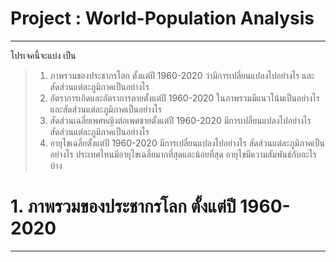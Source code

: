 # Project : World-Population Analysis
---
โปรเจคนี้จะแบ่ง เป็น 
>1. ภาพรวมของประชากรโลก ตั้งแต่ปี 1960-2020 ว่ามีการเปลี่ยนแปลงไปอย่างไร และสัดส่วนแต่ละภูมิภาคเป็นอย่างไร
>2. อัตราการเกิดและอัตราการตายตั้งแต่ปี 1960-2020 ในภาพรวมมีแนวโน้มเป็นอย่างไร และสัดส่วนแต่ละภูมิภาคเป็นอย่างไร
>3. สัดส่วนเฉลี่ยเพศหญิงต่อเพศชายตั้งแต่ปี 1960-2020 มีการเปลี่ยนแปลงไปอย่างไร สัดส่วนแต่ละภูมิภาคเป็นอย่างไร
>4. อายุไขเฉลี่ยตั้งแต่ปี 1960-2020 มีการเปลี่ยนแปลงไปอย่างไร สัดส่วนแต่ละภูมิภาคเป็นอย่างไร ประเทศไหนมีอายุไขเฉลี่ยมากที่สุดและน้อยที่สุด อายุไขมีความสัมพันธ์กับอะไรบ้าง

# 1. ภาพรวมของประชากรโลก ตั้งแต่ปี 1960-2020
---
